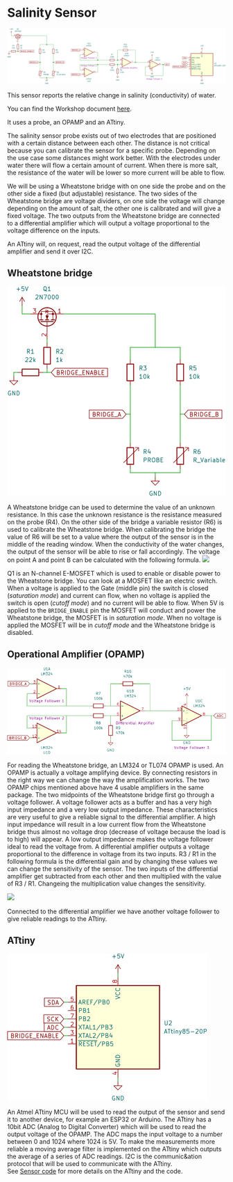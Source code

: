 # Salinity Sensor

![ATtiny scheme](./assets/Scheme-full.svg)

This sensor reports the relative change in salinity (conductivity) of water.

You can find the Workshop document [here](./Workshop.md).

It uses a probe, an OPAMP and an ATtiny.

The salinity sensor probe exists out of two electrodes that are positioned with a certain distance between each other. The distance is not critical because you can calibrate the sensor for a specific probe. Depending on the use case some distances might work better. With the electrodes under water there will flow a certain amount of current. When there is more salt, the resistance of the water will be lower so more current will be able to flow.

We will be using a Wheatstone bridge with on one side the probe and on the other side a fixed (but adjustable) resistance. The two sides of the Wheatstone bridge are voltage dividers, on one side the voltage will change depending on the amount of salt, the other one is calibrated and will give a fixed voltage.
The two outputs from the Wheatstone bridge are connected to a differential amplifier which will output a voltage proportional to the voltage difference on the inputs. 

An ATtiny will, on request, read the output voltage of the differential amplifier and send it over I2C. 



## Wheatstone bridge

![Wheatstone bridge scheme](./assets/Scheme-Wheatstone-bridge.svg)

A Wheatstone bridge can be used to determine the value of an unknown resistance. In this case the unknown resistance is the resistance measured on the probe (R4). On the other side of the bridge a variable resistor (R6) is used to calibrate the Wheatstone bridge. When calibrating the bridge the value of R6 will be set to a value where the output of the sensor is in the middle of the reading window. When the conductivity of the water changes, the output of the sensor will be able to rise or fall accordingly.
The voltage on point A and point B can be calculated with the following formula. <img src="https://render.githubusercontent.com/render/math?math=V_%7Bout%7D=%7B%5Cfrac%7BR_%7B4%7D%7D%7BR_%7B3%7D&plus;R_%7B4%7D%7D%7D%5Ccdot%20V_%7Bin%7D"/>

Q1 is an N-channel E-MOSFET which is used to enable or disable power to the Wheatstone bridge. You can look at a MOSFET like an electric switch. When a voltage is applied to the Gate (middle pin) the switch is closed (*saturation mode*) and current can flow, when no voltage is applied the switch is open (*cutoff mode*) and no current will be able to flow. When 5V is applied to the `BRIDGE_ENABLE` pin the MOSFET will conduct and power the Wheatstone bridge, the MOSFET is in *saturation mode*. When no voltage is applied the MOSFET will be in *cutoff mode* and the Wheatstone bridge is disabled.
 

## Operational Amplifier (OPAMP)

![Amplifier scheme](./assets/Scheme-OPAMP.svg)

For reading the Wheatstone bridge, an LM324 or TL074 OPAMP is used. An OPAMP is actually a voltage amplifying device. By connecting resistors in the right way we can change the way the amplification works. The two OPAMP chips mentioned above have 4 usable amplifiers in the same package. The two midpoints of the Wheatstone bridge first go through a voltage follower. A voltage follower acts as a buffer and has a very high input impedance and a very low output impedance. These characteristics are very useful to give a reliable signal to the differential amplifier. A high input impedance will result in a low current flow from the Wheatstone bridge thus almost no voltage drop (decrease of voltage because the load is to high) will appear. A low output impedance makes the voltage follower ideal to read the voltage from.
A differential amplifier outputs a voltage proportional to the difference in voltage from its two inputs. R3 / R1 in the following formula is the differential gain and by changing these values we can change the sensitivity of the sensor. The two inputs of the differential amplifier get subtracted from each other and then multiplied with the value of R3 / R1. Changeing the multiplication value changes the sensitivity.

<img src="https://render.githubusercontent.com/render/math?math=V_%7Bout%7D=%5Cfrac%7BR_10%7D%7BR_7%7D(V_2-V_1)%20"/>

          
Connected to the differential amplifier we have another voltage follower to give reliable readings to the ATtiny.

## ATtiny

![ATtiny scheme](./assets/Scheme-ATtiny.svg)

An Atmel ATtiny MCU will be used to read the output of the sensor and send it to another device, for example an ESP32 or Arduino. The ATtiny has a 10bit ADC (Analog to Digital Converter) which will be used to read the output voltage of the OPAMP. The ADC maps the input voltage to a number between 0 and 1024 where 1024 is 5V. To make the measurements more reliable a moving average filter is implemented on the ATtiny which outputs the average of a series of ADC readings. 
I2C is the communic&ation protocol that will be used to communicate with the ATtiny. <br/>
See [Sensor code](./Sensor%20code/) for more details on the ATtiny and the code.
